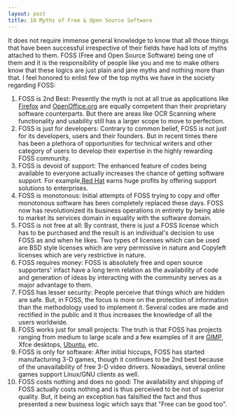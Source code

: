 ```yaml
---
layout: post
title: 10 Myths of Free & Open Source Software
---
```


It does not require immense general knowledge to know that all those things that have been successful irrespective of their fields have had lots of myths attached to them. FOSS (Free and Open Source Software) being one of them and it is the responsibility of people like you and me to make others know that these logics are just plain and jane myths and nothing more than that. I feel honored to enlist few of the top myths we have in the society regarding FOSS:

1. FOSS is 2nd Best: Presently the myth is not at all true as applications like <a href="http://www.getfirefox.com">Firefox</a> and <a href="http://www.OpenOffice.org">OpenOffice.org</a> are equally competent than their proprietary software counterparts. But there are areas like OCR Scanning where functionality and usability still has a larger scope to move to perfection.
1. FOSS is just for developers: Contrary to common belief, FOSS is not just for its developers, users and their founders. But in recent times there has been a plethora of opportunities for technical writers and other category of users to develop their expertise in the highly rewarding FOSS community.
1. FOSS is devoid of support: The enhanced feature of codes being available to everyone actually increases the chance of getting software support. For example,<a href="http://www.redhat.com">Red Hat</a> earns huge profits by offering support solutions to enterprises.
1. FOSS is monotonous: Initial attempts of FOSS trying to copy and offer monotonous software has been completely replaced these days. FOSS now has revolutionized its business operations in entirety by being able to market its services domain in equality with the software domain.
1. FOSS is not free at all: By contrast, there is just a FOSS license which has to be purchased and the result is an individual's decision to use FOSS as and when he likes. Two types of licenses which can be used are BSD style licenses which are very permissive in nature and Copyleft licenses which are very restrictive in nature.
1. FOSS requires money: FOSS is absolutely free and open source supporters' infact have a long term relation as the availability of code and generation of ideas by interacting with the community serves as a major advantage to them.
1. FOSS has lesser security: People perceive that things which are hidden are safe. But, in FOSS, the focus is more on the protection of information than the methodology used to implement it. Several codes are made and rectified in the public and it thus increases the knowledge of all the users worldwide.
1. FOSS works just for small projects: The truth is that FOSS has projects ranging from medium to large scale and a few examples of it are <a href="http://www.gimp.org/">GIMP</a>, Xfce desktops, <a href="http://www.ubuntu.com">Ubuntu</a>, etc.
1. FOSS is only for software: After initial hiccups, FOSS has started manufacturing 3-D games, though it continues to be 2nd best because of the unavailability of free 3-D video drivers. Nowadays, several online games support Linux/GNU clients as well.
1. FOSS costs nothing and does no good:  The availability and shipping of FOSS actually costs nothing and is thus perceived to be not of superior quality. But, it being an exception has falsified the fact and thus presented a new business logic which says that "Free can be good too". 
